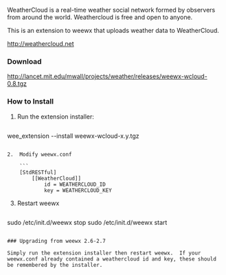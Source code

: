 WeatherCloud is a real-time weather social network formed by observers from around the world. Weathercloud is free and open to anyone.

This is an extension to weewx that uploads weather data to WeatherCloud.

http://weathercloud.net

### Download

http://lancet.mit.edu/mwall/projects/weather/releases/weewx-wcloud-0.8.tgz

### How to Install

1.  Run the extension installer:

    ```
wee_extension --install weewx-wcloud-x.y.tgz
```

2.  Modify weewx.conf

    ```
    [StdRESTful]
        [[WeatherCloud]]
            id = WEATHERCLOUD_ID
            key = WEATHERCLOUD_KEY
```

3.  Restart weewx

    ```
sudo /etc/init.d/weewx stop
sudo /etc/init.d/weewx start
```

### Upgrading from weewx 2.6-2.7

Simply run the extension installer then restart weewx.  If your weewx.conf already contained a weathercloud id and key, these should be remembered by the installer.